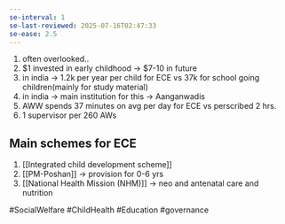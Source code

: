 ```yaml
---
se-interval: 1
se-last-reviewed: 2025-07-16T02:47:33
se-ease: 2.5
---
```

1. often overlooked..
2. $1 invested in early childhood -> $7-10 in future
3. in india -> 1.2k per year per child for ECE vs 37k for school going children(mainly for study material)
4. in india -> main institution for this -> Aanganwadis
5. AWW spends 37 minutes on avg per day for ECE vs perscribed 2 hrs.
6. 1 supervisor per 260 AWs

## Main schemes for ECE
1. [[Integrated child development scheme]]
2. [[PM-Poshan]] -> provision for 0-6 yrs
3. [[National Health Mission (NHM)]] -> neo and antenatal care and nutrition


#SocialWelfare #ChildHealth  #Education #governance  